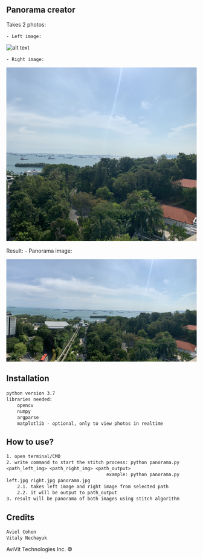 ## Panorama creator ##
Takes 2 photos: 

	- Left image: 
	
![alt text](https://github.com/AvielCo/Panorama-Stitch-Algorithm/blob/main/left.jpg?raw=true)
		
	- Right image:
	
![alt text](https://github.com/AvielCo/Panorama-Stitch-Algorithm/blob/main/right.jpg?raw=true)

Result:
	- Panorama image:
	
![alt text](https://github.com/AvielCo/Panorama-Stitch-Algorithm/blob/main/panorama.jpg?raw=true)
		
## Installation
	python version 3.7
	libraries needed:
		opencv
		numpy
		argparse
		matplotlib - optional, only to view photos in realtime

## How to use?
	1. open terminal/CMD
	2. write command to start the stitch process: python panorama.py <path_left_img> <path_right_img> <path_output>
	                                     example: python panorama.py left.jpg right.jpg panorama.jpg
	    2.1. takes left image and right image from selected path
		2.2. it will be output to path_output
	3. result will be panorama of both images using stitch algorithm
	
## Credits
	Aviel Cohen
	Vitaly Nechayuk 

AviVit Technologies Inc. ©
